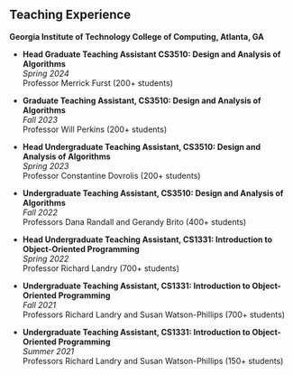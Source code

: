 ## Teaching Experience

**Georgia Institute of Technology College of Computing, Atlanta, GA**

- **Head Graduate Teaching Assistant CS3510: Design and Analysis of Algorithms**  
  *Spring 2024*  
  Professor Merrick Furst (200+ students)  


- **Graduate Teaching Assistant, CS3510: Design and Analysis of Algorithms**  
  *Fall 2023*  
  Professor Will Perkins (200+ students)  

- **Head Undergraduate Teaching Assistant, CS3510: Design and Analysis of Algorithms**  
  *Spring 2023*  
  Professor Constantine Dovrolis (200+ students)  

- **Undergraduate Teaching Assistant, CS3510: Design and Analysis of Algorithms**  
  *Fall 2022*  
  Professors Dana Randall and Gerandy Brito (400+ students)  

- **Head Undergraduate Teaching Assistant, CS1331: Introduction to Object-Oriented Programming**  
  *Spring 2022*  
  Professor Richard Landry (700+ students)
  
- **Undergraduate Teaching Assistant, CS1331: Introduction to Object-Oriented Programming**  
  *Fall 2021*  
  Professors Richard Landry and Susan Watson-Phillips (700+ students)  

- **Undergraduate Teaching Assistant, CS1331: Introduction to Object-Oriented Programming**  
  *Summer 2021*  
  Professors Richard Landry and Susan Watson-Phillips (150+ students)  

